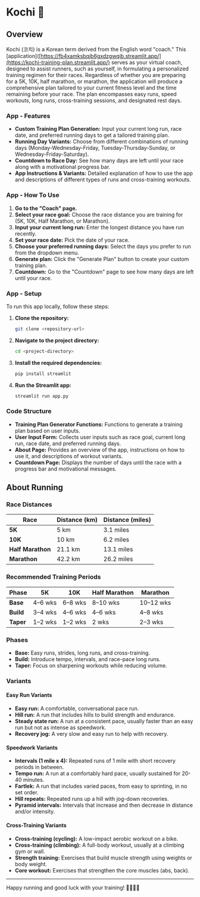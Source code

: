 # Kochi :billed_cap:

## Overview
Kochi (코치) is a Korean term derived from the English word "coach." This [application]([https://fb4xamksbqjb6gxdzgwqib.streamlit.app/](https://kochi-training-plan.streamlit.app/) serves as your virtual coach, designed to assist runners, such as yourself, in formulating a personalized training regimen for their races. Regardless of whether you are preparing for a 5K, 10K, half marathon, or marathon, the application will produce a comprehensive plan tailored to your current fitness level and the time remaining before your race. The plan encompasses easy runs, speed workouts, long runs, cross-training sessions, and designated rest days.


### App - Features
- **Custom Training Plan Generation:** Input your current long run, race date, and preferred running days to get a tailored training plan.
- **Running Day Variants:** Choose from different combinations of running days (Monday-Wednesday-Friday, Tuesday-Thursday-Sunday, or Wednesday-Friday-Saturday).
- **Countdown to Race Day:** See how many days are left until your race along with a motivational progress bar.
- **App Instructions & Variants:** Detailed explanation of how to use the app and descriptions of different types of runs and cross-training workouts.

### App - How To Use
1. **Go to the "Coach" page.**
2. **Select your race goal:** Choose the race distance you are training for (5K, 10K, Half Marathon, or Marathon).
3. **Input your current long run:** Enter the longest distance you have run recently.
4. **Set your race date:** Pick the date of your race.
5. **Choose your preferred running days:** Select the days you prefer to run from the dropdown menu.
6. **Generate plan:** Click the "Generate Plan" button to create your custom training plan.
7. **Countdown:** Go to the "Countdown" page to see how many days are left until your race.

### App - Setup
To run this app locally, follow these steps:

1. **Clone the repository:**
    ```bash
    git clone <repository-url>
    ```

2. **Navigate to the project directory:**
    ```bash
    cd <project-directory>
    ```

3. **Install the required dependencies:**
    ```bash
    pip install streamlit
    ```

4. **Run the Streamlit app:**
    ```bash
    streamlit run app.py
    ```

### Code Structure
- **Training Plan Generator Functions:** Functions to generate a training plan based on user inputs.
- **User Input Form:** Collects user inputs such as race goal, current long run, race date, and preferred running days.
- **About Page:** Provides an overview of the app, instructions on how to use it, and descriptions of workout variants.
- **Countdown Page:** Displays the number of days until the race with a progress bar and motivational messages.

## About Running

### Race Distances  

| **Race**           | **Distance (km)** | **Distance (miles)** |
|--------------------|-------------------|----------------------|
| **5K**             | 5 km              | 3.1 miles            |
| **10K**            | 10 km             | 6.2 miles            |
| **Half Marathon**  | 21.1 km           | 13.1 miles           |
| **Marathon**       | 42.2 km           | 26.2 miles           |

### Recommended Training Periods 

| **Phase**   | **5K**    | **10K**   | **Half Marathon** | **Marathon** |
|-------------|-----------|-----------|-------------------|--------------|
| **Base**    | 4–6 wks   | 6–8 wks   | 8–10 wks          | 10–12 wks    |
| **Build**   | 3–4 wks   | 4–6 wks   | 4–6 wks           | 4–8 wks      |
| **Taper**   | 1–2 wks   | 1–2 wks   | 2 wks             | 2–3 wks      |

### Phases

- **Base:** Easy runs, strides, long runs, and cross-training.
- **Build:** Introduce tempo, intervals, and race-pace long runs.
- **Taper:** Focus on sharpening workouts while reducing volume.

### Variants

#### Easy Run Variants
- **Easy run:** A comfortable, conversational pace run.
- **Hill run:** A run that includes hills to build strength and endurance.
- **Steady state run:** A run at a consistent pace, usually faster than an easy run but not as intense as speedwork.
- **Recovery jog:** A very slow and easy run to help with recovery.

#### Speedwork Variants
- **Intervals (1 mile x 4):** Repeated runs of 1 mile with short recovery periods in between.
- **Tempo run:** A run at a comfortably hard pace, usually sustained for 20-40 minutes.
- **Fartlek:** A run that includes varied paces, from easy to sprinting, in no set order.
- **Hill repeats:** Repeated runs up a hill with jog-down recoveries.
- **Pyramid intervals:** Intervals that increase and then decrease in distance and/or intensity.

#### Cross-Training Variants
- **Cross-training (cycling):** A low-impact aerobic workout on a bike.
- **Cross-training (climbing):** A full-body workout, usually at a climbing gym or wall.
- **Strength training:** Exercises that build muscle strength using weights or body weight.
- **Core workout:** Exercises that strengthen the core muscles (abs, back).

---

Happy running and good luck with your training! 🏃‍♂️🏃‍♀️

